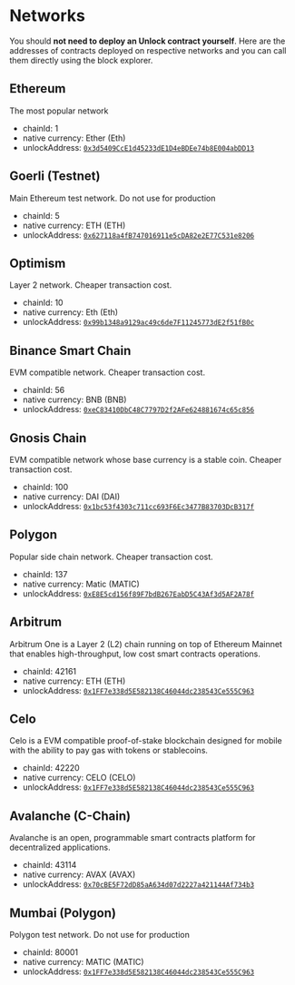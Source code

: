 
# Networks

You should **not need to deploy an Unlock contract yourself**. Here are the addresses of contracts 
deployed on respective networks and you can call them directly using the block explorer.


## Ethereum

The most popular network

- chainId: 1
- native currency: Ether (Eth)
- unlockAddress: [`0x3d5409CcE1d45233dE1D4eBDEe74b8E004abDD13`](https://etherscan.io/address/0x3d5409CcE1d45233dE1D4eBDEe74b8E004abDD13)

## Goerli (Testnet)

Main Ethereum test network. Do not use for production

- chainId: 5
- native currency: ETH (ETH)
- unlockAddress: [`0x627118a4fB747016911e5cDA82e2E77C531e8206`](https://goerli.etherscan.io/address/0x627118a4fB747016911e5cDA82e2E77C531e8206)

## Optimism

Layer 2 network. Cheaper transaction cost.

- chainId: 10
- native currency: Eth (Eth)
- unlockAddress: [`0x99b1348a9129ac49c6de7F11245773dE2f51fB0c`](https://optimistic.etherscan.io/address/0x99b1348a9129ac49c6de7F11245773dE2f51fB0c)

## Binance Smart Chain

EVM compatible network. Cheaper transaction cost.

- chainId: 56
- native currency: BNB (BNB)
- unlockAddress: [`0xeC83410DbC48C7797D2f2AFe624881674c65c856`](https://bscscan.com/address/0xeC83410DbC48C7797D2f2AFe624881674c65c856)

## Gnosis Chain

EVM compatible network whose base currency is a stable coin. Cheaper transaction cost.

- chainId: 100
- native currency: DAI (DAI)
- unlockAddress: [`0x1bc53f4303c711cc693F6Ec3477B83703DcB317f`](https://blockscout.com/poa/xdai/address/0x1bc53f4303c711cc693F6Ec3477B83703DcB317f/transactions)

## Polygon

Popular side chain network. Cheaper transaction cost.

- chainId: 137
- native currency: Matic (MATIC)
- unlockAddress: [`0xE8E5cd156f89F7bdB267EabD5C43Af3d5AF2A78f`](https://polygonscan.com/address/0xE8E5cd156f89F7bdB267EabD5C43Af3d5AF2A78f)

## Arbitrum

Arbitrum One is a Layer 2 (L2) chain running on top of Ethereum Mainnet that enables high-throughput, low cost smart contracts operations.

- chainId: 42161
- native currency: ETH (ETH)
- unlockAddress: [`0x1FF7e338d5E582138C46044dc238543Ce555C963`](https://arbiscan.io/address/0x1FF7e338d5E582138C46044dc238543Ce555C963)

## Celo

Celo is a EVM compatible proof-of-stake blockchain designed for mobile with the ability to pay gas with tokens or stablecoins.

- chainId: 42220
- native currency: CELO (CELO)
- unlockAddress: [`0x1FF7e338d5E582138C46044dc238543Ce555C963`](https://celoscan.io/address/0x1FF7e338d5E582138C46044dc238543Ce555C963)

## Avalanche (C-Chain)

Avalanche is an open, programmable smart contracts platform for decentralized applications.

- chainId: 43114
- native currency: AVAX (AVAX)
- unlockAddress: [`0x70cBE5F72dD85aA634d07d2227a421144Af734b3`](https://snowtrace.io/address/0x70cBE5F72dD85aA634d07d2227a421144Af734b3)

## Mumbai (Polygon)

Polygon test network. Do not use for production

- chainId: 80001
- native currency: MATIC (MATIC)
- unlockAddress: [`0x1FF7e338d5E582138C46044dc238543Ce555C963`](https://mumbai.polygonscan.com/address/0x1FF7e338d5E582138C46044dc238543Ce555C963)


